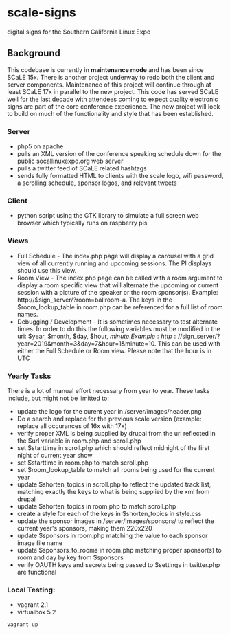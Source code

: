# scale-signs

digital signs for the Southern California Linux Expo

## Background

This codebase is currently in **maintenance mode** and has been since SCaLE 15x. There is another project underway to redo both the client and server components. Maintenance of this project will continue through at least SCaLE 17x in parallel to the new project. This code has served SCaLE well for the last decade with attendees coming to expect quality electronic signs are part of the core conference experience. The new project will look to build on much of the functionality and style that has been established.

### Server

* php5 on apache
* pulls an XML version of the conference speaking schedule down for the public socallinuxexpo.org web server
* pulls a twitter feed of SCaLE related hashtags
* sends fully formatted HTML to clients with the scale logo, wifi password, a scrolling schedule, sponsor logos, and relevant tweets

### Client

* python script using the GTK library to simulate a full screen web browser which typically runs on raspberry pis

### Views

* Full Schedule - The index.php page will display a carousel with a grid view of all currently running and upcoming sessions. The PI displays should use this view.
* Room View - The index.php page can be called with a room argument to display a room specific view that will alternate the upcoming or current session with a picture of the speaker or the room sponsor(s). Example: http://$sign_server/?room=ballroom-a. The keys in the $room_lookup_table in room.php can be referenced for a full list of room names.
* Debugging / Development - It is sometimes necessary to test alternate times. In order to do this the following variables must be modified in the uri: $year, $month, $day, $hour, $minute. Example: http://$sign_server/?year=2019&month=3&day=7&hour=1&minute=10. This can be used with either the Full Schedule or Room view. Please note that the hour is in UTC

### Yearly Tasks

There is a lot of manual effort necessary from year to year. These tasks include, but might not be limitted to:
* update the logo for the curent year in /server/images/header.png
* Do a search and replace for the previous scale version (example: replace all occurances of 16x with 17x)
* verify proper XML is being supplied by drupal from the url reflected in the $url variable in room.php and scroll.php
* set $starttime in scroll.php which should reflect midnight of the first night of current year show
* set $starttime in room.php to match scroll.php
* set $room_lookup_table to match all rooms being used for the current year
* update $shorten_topics in scroll.php to reflect the updated track list, matching exactly the keys to what is being supplied by the xml from drupal
* update $shorten_topics in room.php to match scroll.php
* create a style for each of the keys in $shorten_topics in style.css
* update the sponsor images in /server/images/sponsors/ to reflect the current year's sponsors, making them 220x220
* update $sponsors in room.php matching the value to each sponsor image file name
* update $sponsors_to_rooms in room.php matching proper sponsor(s) to room and day by key from $sponsors
* verify OAUTH keys and secrets being passed to $settings in twitter.php are functional

### Local Testing:

  * vagrant 2.1
  * virtualbox 5.2

`vagrant up`
